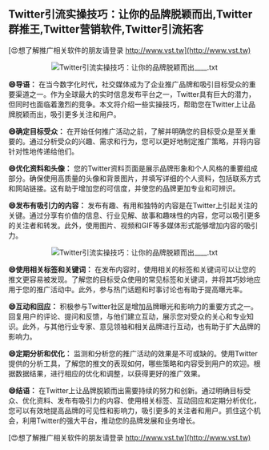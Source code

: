 ## **Twitter引流实操技巧：让你的品牌脱颖而出,Twitter群推王,Twitter营销软件,Twitter引流拓客**

[😍想了解推广相关软件的朋友请登录 http://www.vst.tw](http://www.vst.tw)

 <center><img src="https://vst.tw/MP4/tuiguang/png/1.png" alt="Twitter引流实操技巧：让你的品牌脱颖而出____.txt"></center>

**😄导语：**
在当今数字化时代，社交媒体成为了企业推广品牌和吸引目标受众的重要渠道之一。作为全球最大的实时信息发布平台之一，Twitter具有巨大的潜力，但同时也面临着激烈的竞争。本文将介绍一些实操技巧，帮助您在Twitter上让品牌脱颖而出，吸引更多关注和用户。

**😄确定目标受众：**
在开始任何推广活动之前，了解并明确您的目标受众是至关重要的。通过分析受众的兴趣、需求和行为，您可以更好地制定推广策略，并将内容针对性地传递给他们。

**😄优化资料和头像：**
您的Twitter资料页面是展示品牌形象和个人风格的重要组成部分。确保使用高质量的头像和背景图片，并填写详细的个人资料，包括联系方式和网站链接。这有助于增加您的可信度，并使您的品牌更加专业和可辨识。

**😄发布有吸引力的内容：**
发布有趣、有用和独特的内容是在Twitter上引起关注的关键。通过分享有价值的信息、行业见解、故事和趣味性的内容，您可以吸引更多的关注者和转发。此外，使用图片、视频和GIF等多媒体形式能够增加内容的吸引力。

 <center><img src="https://vst.tw/MP4/tuiguang/png/2.png" alt="Twitter引流实操技巧：让你的品牌脱颖而出____.txt"></center>

**😄使用相关标签和关键词：**
在发布内容时，使用相关的标签和关键词可以让您的推文更容易被发现。了解您的目标受众使用的常见标签和关键词，并将其巧妙地应用于您的推广活动中。此外，参与热门话题和时事讨论也有助于提高曝光率。

**😄互动和回应：**
积极参与Twitter社区是增加品牌曝光和影响力的重要方式之一。回复用户的评论、提问和反馈，与他们建立互动，展示您对受众的关心和专业知识。此外，与其他行业专家、意见领袖和相关品牌进行互动，也有助于扩大品牌的影响力。

**😄定期分析和优化：**
监测和分析您的推广活动的效果是不可或缺的。使用Twitter提供的分析工具，了解您的推文的表现如何，哪些策略和内容受到用户的欢迎。根据数据结果，进行相应的优化和调整，以获得更好的推广效果。

**😄结语：**
在Twitter上让品牌脱颖而出需要持续的努力和创新。通过明确目标受众、优化资料、发布有吸引力的内容、使用相关标签、互动回应和定期分析优化，您可以有效地提高品牌的可见性和影响力，吸引更多的关注者和用户。抓住这个机会，利用Twitter的强大平台，推动您的品牌发展和业务增长。

[😍想了解推广相关软件的朋友请登录 http://www.vst.tw](http://www.vst.tw)




